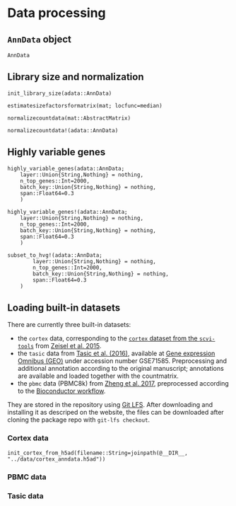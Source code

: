 # Data processing

## `AnnData` object 

```@docs 
AnnData
```

## Library size and normalization

```@docs
init_library_size(adata::AnnData)
```

```@docs
estimatesizefactorsformatrix(mat; locfunc=median)
```

```@docs
normalizecountdata(mat::AbstractMatrix)
```

```@docs
normalizecountdata!(adata::AnnData)
```

## Highly variable genes 

```@docs 
highly_variable_genes(adata::AnnData; 
    layer::Union{String,Nothing} = nothing,
    n_top_genes::Int=2000,
    batch_key::Union{String,Nothing} = nothing,
    span::Float64=0.3
    )
```

```@docs 
highly_variable_genes!(adata::AnnData; 
    layer::Union{String,Nothing} = nothing,
    n_top_genes::Int=2000,
    batch_key::Union{String,Nothing} = nothing,
    span::Float64=0.3
    )
```

```@docs 
subset_to_hvg!(adata::AnnData;
        layer::Union{String,Nothing} = nothing,
        n_top_genes::Int=2000,
        batch_key::Union{String,Nothing} = nothing,
        span::Float64=0.3
    )
```

## Loading built-in datasets 

There are currently three built-in datasets: 

 *  the `cortex` data, corresponding to the [`cortex` dataset from the `scvi-tools`](https://github.com/scverse/scvi-tools/blob/master/scvi/data/_built_in_data/_cortex.py) from [Zeisel et al. 2015](https://www.science.org/doi/10.1126/science.aaa1934).
 * the `tasic` data from [Tasic et al. (2016)](https://www.nature.com/articles/nn.4216), available at [Gene expression Omnibus (GEO)](https://www.ncbi.nlm.nih.gov/geo/) under accession number GSE71585. Preprocessing and additional annotation according to the original manuscript; annotations are available and loaded together with the countmatrix. 
 * the `pbmc` data (PBMC8k) from [Zheng et al. 2017](https://www.nature.com/articles/ncomms14049), preprocessed according to the [Bioconductor workflow](https://bioconductor.org/books/3.15/OSCA.workflows/unfiltered-human-pbmcs-10x-genomics.html).

They are stored in the repository using [Git LFS](https://git-lfs.github.com). After downloading and installing it as descriped on the website, the files can be downloaded after cloning the package repo with `git-lfs checkout`.

### Cortex data 

```@docs 
init_cortex_from_h5ad(filename::String=joinpath(@__DIR__, "../data/cortex_anndata.h5ad"))
```

### PBMC data 

### Tasic data 
